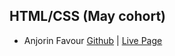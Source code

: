 ## HTML/CSS (May cohort)

* Anjorin Favour [Github](https://github.com/anjorin001) | [Live Page](https://anjorin001.github.io/portfoilo/?authuser=0)